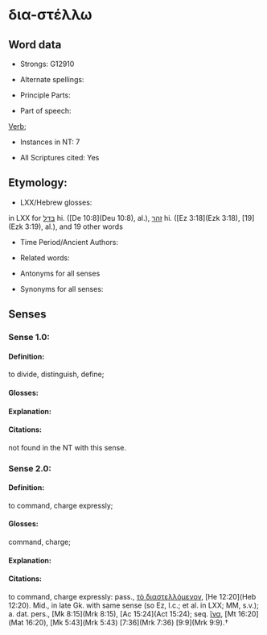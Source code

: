 # δια-στέλλω 

<!-- Status: S2=NeedsFinalCheck -->
<!-- Lexica used for edits:   -->

## Word data

* Strongs: G12910

* Alternate spellings:



* Principle Parts: 


* Part of speech: 

[Verb](http://ugg.readthedocs.io/en/latest/verb.html); 

* Instances in NT: 7

* All Scriptures cited: Yes

## Etymology: 


* LXX/Hebrew glosses: 

in LXX for [בּדל](//en-uhl/H0914) hi. ([De 10:8](Deu 10:8), al.), [זהר](//en-uhl/H2095) hi. ([Ez 3:18](Ezk 3:18),  [19](Ezk 3:19), al.), and 19 other words 

* Time Period/Ancient Authors: 


* Related words: 

* Antonyms for all senses

* Synonyms for all senses: 


## Senses 


### Sense  1.0: 

#### Definition: 

to divide, distinguish, define;

#### Glosses: 

 

#### Explanation: 


#### Citations: 

not found in the NT with this sense.


### Sense  2.0: 

#### Definition: 

to command, charge expressly; 

#### Glosses: 

command, charge;

#### Explanation: 


#### Citations: 

to command, charge expressly: pass., [τὸ διαστελλόμενον](), [He 12:20](Heb 12:20). Mid., in late Gk. with same sense (so Ez, l.c.; et al. in LXX; MM, s.v.); a. dat. pers., [Mk 8:15](Mrk 8:15), [Ac 15:24](Act 15:24); seq. [ἵνα](), [Mt 16:20](Mat 16:20), [Mk 5:43](Mrk 5:43) [7:36](Mrk 7:36) [9:9](Mrk 9:9).†
